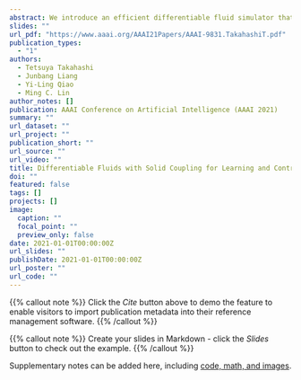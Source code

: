 ```yaml
---
abstract: We introduce an efficient differentiable fluid simulator that can be integrated with deep neural networks as a part of layers for learning dynamics and solving control problems. It offers the capability to handle one-way coupling of fluids with rigid objects using a variational principle that naturally enforces necessary boundary conditions at the fluid-solid interface with sub-grid details. This simulator utilizes the adjoint method to efficiently compute the gradient for multiple time steps of fluid simulation with user defined objective functions. We demonstrate the effectiveness of our method for solving inverse and control problems on fluids with one-way coupled solids. Our method outperforms the previous gradient computations, state-of-the-art derivative-free optimization, and model-free reinforcement learning techniques by at least one order of magnitude.
slides: ""
url_pdf: "https://www.aaai.org/AAAI21Papers/AAAI-9831.TakahashiT.pdf"
publication_types:
  - "1"
authors:
  - Tetsuya Takahashi 
  - Junbang Liang 
  - Yi-Ling Qiao 
  - Ming C. Lin
author_notes: []
publication: AAAI Conference on Artificial Intelligence (AAAI 2021)
summary: ""
url_dataset: ""
url_project: ""
publication_short: ""
url_source: ""
url_video: ""
title: Differentiable Fluids with Solid Coupling for Learning and Control
doi: ""
featured: false
tags: []
projects: []
image:
  caption: ""
  focal_point: ""
  preview_only: false
date: 2021-01-01T00:00:00Z
url_slides: ""
publishDate: 2021-01-01T00:00:00Z
url_poster: ""
url_code: ""
---
```


{{% callout note %}}
Click the *Cite* button above to demo the feature to enable visitors to import publication metadata into their reference management software.
{{% /callout %}}

{{% callout note %}}
Create your slides in Markdown - click the *Slides* button to check out the example.
{{% /callout %}}

Supplementary notes can be added here, including [code, math, and images](https://wowchemy.com/docs/writing-markdown-latex/).
